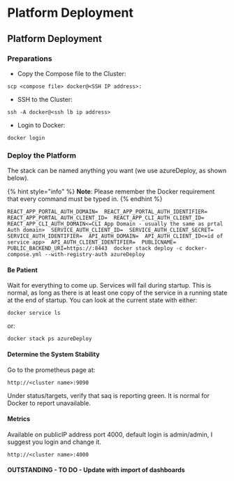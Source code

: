 # Platform Deployment

## Platform Deployment

### Preparations

* Copy the Compose file to the Cluster:

```text
scp <compose file> docker@<SSH IP address>:
```

* SSH to the Cluster:

```text
ssh -A docker@<ssh lb ip address>
```

* Login to Docker:

```text
docker login
```

### Deploy the Platform

The stack can be named anything you want \(we use azureDeploy, as shown  below\). 

{% hint style="info" %}
**Note**:  Please remember the Docker requirement that every command must be typed in.
{% endhint %}

`REACT_APP_PORTAL_AUTH_DOMAIN=  REACT_APP_PORTAL_AUTH_IDENTIFIER=  REACT_APP_PORTAL_AUTH_CLIENT_ID=  REACT_APP_CLI_AUTH_CLIENT_ID=  REACT_APP_CLI_AUTH_DOMAIN<=CLI App Domain - usually the same as prtal Auth domain>  SERVICE_AUTH_CLIENT_ID=  SERVICE_AUTH_CLIENT_SECRET=  SERVICE_AUTH_IDENTIFIER=  API_AUTH_DOMAIN=  API_AUTH_CLIENT_ID<=id of service app>  API_AUTH_CLIENT_IDENTIFIER=  PUBLICNAME=  PUBLIC_BACKEND_URI=https://:8443  docker stack deploy -c docker-compose.yml --with-registry-auth azureDeploy`

#### Be Patient

Wait for everything to come up.  Services will fail during startup.  This is normal, as long as there is at least one copy of the service in a running state at the end of startup. You can look at the current state with either:

```text
docker service ls
```

or:

```text
docker stack ps azureDeploy
```

#### Determine the System Stability

Go to the prometheus page at:

```text
http://<cluster name>:9090
```

Under status/targets, verify that saq is reporting green.  It is normal for Docker to report unavailable.

#### Metrics

Available on publicIP address port 4000, default login is admin/admin, I suggest you login and change it.

```text
http://<cluster name>:4000
```

#### **OUTSTANDING - TO DO - Update with import of dashboards**

